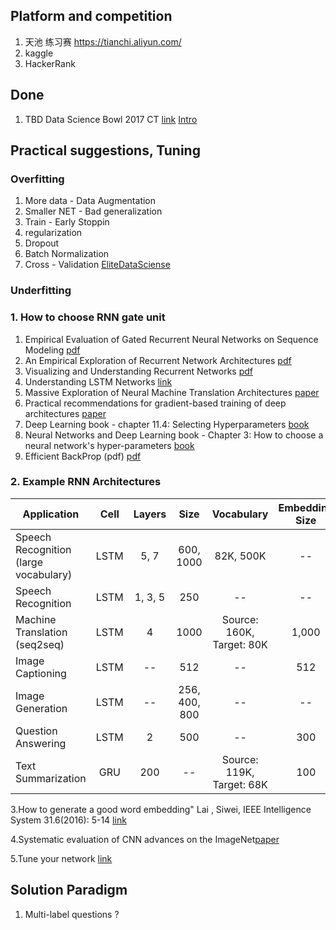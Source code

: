 ## Platform and competition

1. 天池 练习赛 https://tianchi.aliyun.com/
2. kaggle
3. HackerRank

## Done

1. TBD Data Science Bowl 2017 CT [link](https://www.kaggle.com/c/data-science-bowl-2017/kernels?sortBy=hotness&group=everyone&pageSize=20&competitionId=6004) [Intro](http://www.sohu.com/a/138840776_610300)

## Practical suggestions, Tuning

### Overfitting

1. More data - Data Augmentation
2. Smaller NET - Bad generalization 
3. Train - Early Stoppin
4. regularization
5. Dropout
6. Batch Normalization
7. Cross - Validation [EliteDataSciense](https://elitedatascience.com/machine-learning-iteration#micro)

### Underfitting


### 1. How to choose RNN gate unit  

1. Empirical Evaluation of Gated Recurrent Neural Networks on Sequence Modeling [pdf](http://proceedings.mlr.press/v37/jozefowicz15.pdf)
2. An Empirical Exploration of Recurrent Network Architectures [pdf](http://proceedings.mlr.press/v37/jozefowicz15.pdf)
3. Visualizing and Understanding Recurrent Networks [pdf](https://arxiv.org/abs/1506.02078)
4. Understanding LSTM Networks [link](https://colah.github.io/posts/2015-08-Understanding-LSTMs/)
5. Massive Exploration of Neural Machine Translation Architectures [paper](https://arxiv.org/abs/1703.03906v2)
6. Practical recommendations for gradient-based training of deep architectures [paper](https://arxiv.org/abs/1206.5533)
7. Deep Learning book - chapter 11.4: Selecting Hyperparameters [book](http://www.deeplearningbook.org/contents/guidelines.html)
8. Neural Networks and Deep Learning book - Chapter 3: How to choose a neural network's hyper-parameters [book](http://neuralnetworksanddeeplearning.com/chap3.html#how_to_choose_a_neural_network's_hyper-parameters) 
9. Efficient BackProp (pdf) [pdf](http://yann.lecun.com/exdb/publis/pdf/lecun-98b.pdf)

### 2. Example RNN Architectures

Application|Cell|Layers|Size|Vocabulary|Embedding Size|Learning Rate|paper
-|:-:|:-:|:-:|:-:|:-:|:-:|-:
Speech Recognition (large vocabulary)| LSTM| 5, 7| 600, 1000| 82K, 500K| --| --| [paper](https://arxiv.org/abs/1610.09975)
Speech Recognition| LSTM| 1, 3, 5| 250| --| --| 0.001| [paper](https://arxiv.org/abs/1303.5778 )
Machine Translation (seq2seq)| LSTM| 4| 1000| Source: 160K, Target: 80K| 1,000| --| [paper](https://arxiv.org/abs/1409.3215)
Image Captioning| LSTM| --| 512| --| 512| (fixed)| [paper](https://arxiv.org/abs/1411.4555)
Image Generation| LSTM| --| 256, 400, 800| --| --| --| [paper](https://arxiv.org/abs/1502.04623)
Question Answering| LSTM| 2| 500| --| 300| --| [paper](http://www.aclweb.org/anthology/P15-2116)
Text Summarization| GRU| 200| --| Source: 119K, Target: 68K| 100| 0.001| [paper](https://pdfs.semanticscholar.org/3fbc/45152f20403266b02c4c2adab26fb367522d.pdf)

3.How to generate a good word embedding" Lai , Siwei, IEEE Intelligence System 31.6(2016): 5-14 [link](https://arxiv.org/abs/1507.05523)

4.Systematic evaluation of CNN advances on the ImageNet[paper](https://arxiv.org/abs/1606.02228)

5.Tune your network [link](https://pcc.cs.byu.edu/2017/10/02/practical-advice-for-building-deep-neural-networks/) 

## Solution Paradigm
1. Multi-label questions ?